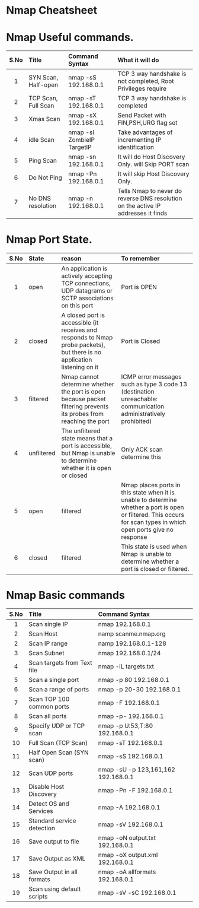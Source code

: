 Nmap Cheatsheet
======

Nmap Useful commands.
======		
| S.No | Title            | Command Syntax   | What it will do
|:-----:|:----------------|:--------------------|:--------------------|
|1 |    SYN Scan, Half-open    | nmap -sS 192.168.0.1       | TCP 3 way handshake is not completed, Root Privileges require  |
|2 |    TCP Scan, Full Scan    | nmap -sT 192.168.0.1       | TCP 3 way handshake is completed |
|3 |    Xmas Scan              | nmap -sX 192.168.0.1       | Send Packet with FIN,PSH,URG flag set|
|4 |    idle Scan              | nmap -sI ZombieIP TargetIP | Take advantages of incrementing IP identification | 
|5 |    Ping Scan              | nmap -sn 192.168.0.1       | It will do Host Discovery Only. will Skip PORT scan |
|6 |    Do Not Ping            | nmap -Pn 192.168.0.1       | It will skip Host Discovery Only.|
|7 |    No DNS resolution      | nmap -n 192.168.0.1        | Tells Nmap to never do reverse DNS resolution on the active IP addresses it finds | 
 
Nmap Port State.
======		
| S.No | State            | reason   | To remember
|:-----:|:----------------|:------------------------------------------------------------|:--------------------|
|1 |    open            | An application is actively accepting TCP connections, UDP datagrams or SCTP associations on this port| Port is OPEN  |
|2 |    closed          | A closed port is accessible (it receives and responds to Nmap probe packets), but there is no application listening on it  | Port is Closed   |
|3 |    filtered        | Nmap cannot determine whether the port is open because packet filtering prevents its probes from reaching the port | ICMP error messages such as type 3 code 13 (destination unreachable: communication administratively prohibited)  |
|4 |    unfiltered      | The unfiltered state means that a port is accessible, but Nmap is unable to determine whether it is open or closed | Only ACK scan determine this   |
|5 |    open|filtered   | Nmap places ports in this state when it is unable to determine whether a port is open or filtered. This occurs for scan types in which open ports give no response|  UDP, IP protocol, FIN, NULL, and Xmas scans    |
|6 |    closed|filtered |  This state is used when Nmap is unable to determine whether a port is closed or filtered. |idle scan |
 
Nmap Basic commands
======		
| S.No | Title            | Command Syntax   |
|:-----:|:----------------|:--------------------|
|1 |    Scan single IP              | nmap 192.168.0.1     |
|2 |    Scan Host                   | namp scanme.nmap.org |
|2 |    Scan IP range               | namp 192.168.0.1-128 |
|3 |    Scan Subnet                 | nmap 192.168.0.1/24                |
|4 |    Scan targets from Text file |nmap -iL targets.txt|	
|5 |	Scan a single port	        |nmap -p 80 192.168.0.1	|
|6 |	Scan a range of ports	    |nmap -p 20-30 192.168.0.1|	
|7 |	Scan TOP 100 common ports	|nmap -F 192.168.0.1	|
|8 |	Scan all ports	            |nmap -p- 192.168.0.1	|
|9 |	Specify UDP or TCP scan	    |nmap -p U:53,T:80 192.168.0.1	|
|10|	Full Scan (TCP Scan)	    |nmap -sT 192.168.0.1	|
|11|	Half Open Scan (SYN scan)   |nmap -sS 192.168.0.1	|
|12|	Scan UDP ports	            |nmap -sU -p 123,161,162 192.168.0.1|	
|13|	Disable Host Discovery      |nmap -Pn -F 192.168.0.1	|
|14|	Detect OS and Services	    |nmap -A 192.168.0.1	|
|15|	Standard service detection	|nmap -sV 192.168.0.1|	
|16|	Save output to file	        |nmap -oN output.txt 192.168.0.1	|
|17|	Save Output as XML	        |nmap -oX output.xml 192.168.0.1	|
|18|	Save Output in all formats	|nmap -oA allformats 192.168.0.1	|
|19|	Scan using default scripts	|nmap -sV -sC 192.168.0.1|	
